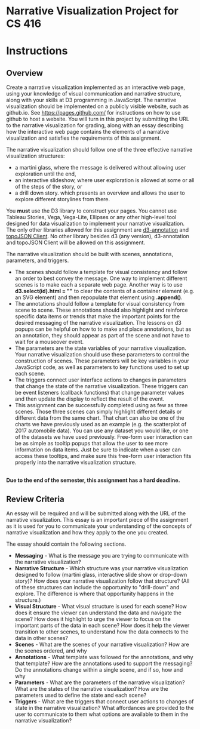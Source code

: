 # Narrative Visualization Project for CS 416

# Instructions
## Overview
Create a narrative visualization implemented as an interactive web page, using your knowledge of visual communication and narrative structure, along with your skills at D3 programming in JavaScript. The narrative visualization should be implemented on a publicly visible website, such as github.io. See https://pages.github.com/ for instructions on how to use github to host a website. You will turn in this project by submitting the URL to the narrative visualization for grading, along with an essay describing how the interactive web page contains the elements of a narrative visualization and satisfies the requirements of this assignment.

The narrative visualization should follow one of the three effective narrative visualization structures:
* a martini glass, where the message is delivered without allowing user exploration until the end,
* an interactive slideshow, where user exploration is allowed at some or all of the steps of the story, or
* a drill down story. which presents an overview and allows the user to explore different storylines from there.

You **must** use the D3 library to construct your pages. You cannot use Tableau Stories, Vega, Vega-Lite, Ellipses or any other high-level tool designed for data visualization to implement your narrative visualization. The only other libraries allowed for this assignment are [d3-annotation](https://d3-annotation.susielu.com/) and [topoJSON Client](https://github.com/topojson/topojson-client). No other library besides d3 (any version), d3-annotation and topoJSON Client will be allowed on this assignment.

The narrative visualization should be built with scenes, annotations, parameters, and triggers.
* The scenes should follow a template for visual consistency and follow an order to best convey the message. One way to implement different scenes is to make each a separate web page. Another way is to use **d3.select(id).html = ""** to clear the contents of a container element (e.g. an SVG element) and then repopulate that element using **.append()**.
* The annotations should follow a template for visual consistency from scene to scene. These annotations should also highlight and reinforce specific data items or trends that make the important points for the desired messaging of the narrative visualization. The lessons on d3 popups can be helpful on how to to make and place annotations, but as an annotation, they should appear as part of the scene and not have to wait for a mouseover event.
* The parameters are the state variables of your narrative visualization. Your narrative visualization should use these parameters to control the construction of scenes. These parameters will be key variables in your JavaScript code, as well as parameters to key functions used to set up each scene.
* The triggers connect user interface actions to changes in parameters that change the state of the narrative visualization. These triggers can be event listeners (callback functions) that change parameter values and then update the display to reflect the result of the event.
* This assignment can be successfully completed using as few as three scenes. Those three scenes can simply highlight different details or different data from the same chart. That chart can also be one of the charts we have previously used as an example (e.g. the scatterplot of 2017 automobile data). You can use any dataset you would like, or one of the datasets we have used previously. Free-form user interaction can be as simple as tooltip popups that allow the user to see more information on data items. Just be sure to indicate when a user can access these tooltips, and make sure this free-form user interaction fits properly into the narrative visualization structure. 

<br>**Due to the end of the semester, this assignment has a hard deadline.**


## Review Criteria
An essay will be required and will be submitted along with the URL of the narrative visualization. This essay is an important piece of the assignment as it is used for you to communicate your understanding of the concepts of narrative visualization and how they apply to the one you created.

The essay should contain the following sections.
* **Messaging** - What is the message you are trying to communicate with the narrative visualization?
* **Narrative Structure** - Which structure was your narrative visualization designed to follow (martini glass, interactive slide show or drop-down story)? How does your narrative visualization follow that structure? (All of these structures can include the opportunity to "drill-down" and explore. The difference is where that opportunity happens in the structure.)
* **Visual Structure** - What visual structure is used for each scene? How does it ensure the viewer can understand the data and navigate the scene? How does it highlight to urge the viewer to focus on the important parts of the data in each scene? How does it help the viewer transition to other scenes, to understand how the data connects to the data in other scenes?
* **Scenes** - What are the scenes of your narrative visualization?  How are the scenes ordered, and why
* **Annotations** - What template was followed for the annotations, and why that template? How are the annotations used to support the messaging? Do the annotations change within a single scene, and if so, how and why
* **Parameters** - What are the parameters of the narrative visualization? What are the states of the narrative visualization? How are the parameters used to define the state and each scene?
* **Triggers** - What are the triggers that connect user actions to changes of state in the narrative visualization? What affordances are provided to the user to communicate to them what options are available to them in the narrative visualization?